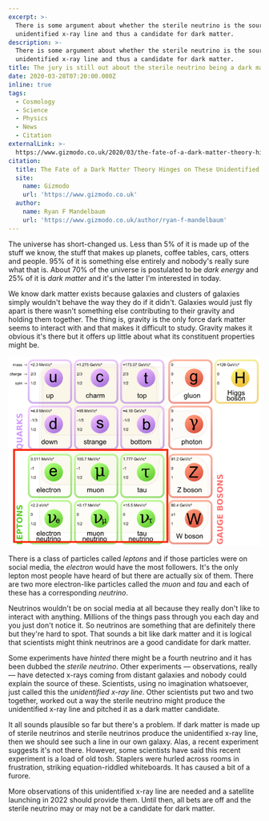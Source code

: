 ```yaml
---
excerpt: >-
  There is some argument about whether the sterile neutrino is the source of the
  unidentified x-ray line and thus a candidate for dark matter.
description: >-
  There is some argument about whether the sterile neutrino is the source of the
  unidentified x-ray line and thus a candidate for dark matter.
title: The jury is still out about the sterile neutrino being a dark matter candidate
date: 2020-03-28T07:20:00.000Z
inline: true
tags:
  - Cosmology
  - Science
  - Physics
  - News
  - Citation
externalLink: >-
  https://www.gizmodo.co.uk/2020/03/the-fate-of-a-dark-matter-theory-hinges-on-these-unidentified-x-rays/
citation:
  title: The Fate of a Dark Matter Theory Hinges on These Unidentified X-Rays
  site:
    name: Gizmodo
    url: 'https://www.gizmodo.co.uk'
  author:
    name: Ryan F Mandelbaum
    url: 'https://www.gizmodo.co.uk/author/ryan-f-mandelbaum'
---
```

The universe has short-changed us. Less than 5% of it is made up of the stuff we know, the stuff that makes up planets, coffee tables, cars, otters and people. 95% of it is something else entirely and nobody's really sure what that is. About 70% of the universe is postulated to be *dark energy* and 25% of it is *dark matter* and it's the latter I'm interested in today.

We know dark matter exists because galaxies and clusters of galaxies simply wouldn't behave the way they do if it didn't. Galaxies would just fly apart is there wasn't something else contributing to their gravity and holding them together. The thing is, gravity is the only force dark matter seems to interact with and that makes it difficult to study. Gravity makes it obvious it's there but it offers up little about what its constituent properties might be.

![Leptons, highlighted on the diagram of fundamental particles.](/assets/images/posts/2020/03/2020-03-28-leptons.png "class=s50 right|@itemprop=image")

There is a class of particles called *leptons* and if those particles were on social media, the *electron* would have the most followers. It's the only lepton most people have heard of but there are actually six of them. There are two more electron-like particles called the *muon* and *tau* and each of these has a corresponding *neutrino*.

Neutrinos wouldn't be on social media at all because they really don't like to interact with anything. Millions of the things pass through you each day and you just don't notice it. So neutrinos are something that are definitely there but they're hard to spot. That sounds a bit like dark matter and it is logical that scientists might think neutrinos are a good candidate for dark matter.

Some experiments have *hinted* there might be a fourth neutrino and it has been dubbed the *sterile neutrino*. Other experiments — observations, really — have detected x-rays coming from distant galaxies and nobody could explain the source of these. Scientists, using no imagination whatsoever, just called this the *unidentified x-ray line*. Other scientists put two and two together, worked out a way the sterile neutrino might produce the unidentified x-ray line and pitched it as a dark matter candidate.

It all sounds plausible so far but there's a problem. If dark matter is made up of sterile neutrinos and sterile neutrinos produce the unidentified x-ray line, then we should see such a line in our own galaxy. Alas, a recent experiment suggests it's not there. However, some scientists have said this recent experiment is a load of old tosh. Staplers were hurled across rooms in frustration, striking equation-riddled whiteboards. It has caused a bit of a furore.

More observations of this unidentified x-ray line are needed and a satellite launching in 2022 should provide them. Until then, all bets are off and the sterile neutrino may or may not be a candidate for dark matter. 



